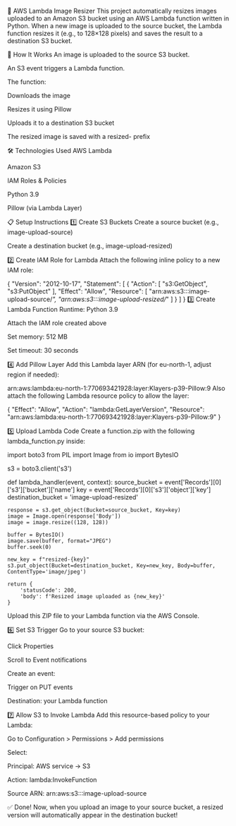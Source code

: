 📸 AWS Lambda Image Resizer
This project automatically resizes images uploaded to an Amazon S3 bucket using an AWS Lambda function written in Python. When a new image is uploaded to the source bucket, the Lambda function resizes it (e.g., to 128×128 pixels) and saves the result to a destination S3 bucket.

🚀 How It Works
An image is uploaded to the source S3 bucket.

An S3 event triggers a Lambda function.

The function:

Downloads the image

Resizes it using Pillow

Uploads it to a destination S3 bucket

The resized image is saved with a resized- prefix


🛠️ Technologies Used
AWS Lambda

Amazon S3

IAM Roles & Policies

Python 3.9

Pillow (via Lambda Layer)


📋 Setup Instructions
1️⃣ Create S3 Buckets
Create a source bucket (e.g., image-upload-source)

Create a destination bucket (e.g., image-upload-resized)

2️⃣ Create IAM Role for Lambda
Attach the following inline policy to a new IAM role:

{
  "Version": "2012-10-17",
  "Statement": [
    {
      "Action": [
        "s3:GetObject",
        "s3:PutObject"
      ],
      "Effect": "Allow",
      "Resource": [
        "arn:aws:s3:::image-upload-source/*",
        "arn:aws:s3:::image-upload-resized/*"
      ]
    }
  ]
}
3️⃣ Create Lambda Function
Runtime: Python 3.9

Attach the IAM role created above

Set memory: 512 MB

Set timeout: 30 seconds

4️⃣ Add Pillow Layer
Add this Lambda layer ARN (for eu-north-1, adjust region if needed):

arn:aws:lambda:eu-north-1:770693421928:layer:Klayers-p39-Pillow:9
Also attach the following Lambda resource policy to allow the layer:

{
  "Effect": "Allow",
  "Action": "lambda:GetLayerVersion",
  "Resource": "arn:aws:lambda:eu-north-1:770693421928:layer:Klayers-p39-Pillow:9"
}

5️⃣ Upload Lambda Code
Create a function.zip with the following lambda_function.py inside:

import boto3
from PIL import Image
from io import BytesIO

s3 = boto3.client('s3')

def lambda_handler(event, context):
    source_bucket = event['Records'][0]['s3']['bucket']['name']
    key = event['Records'][0]['s3']['object']['key']
    destination_bucket = 'image-upload-resized'

    response = s3.get_object(Bucket=source_bucket, Key=key)
    image = Image.open(response['Body'])
    image = image.resize((128, 128))

    buffer = BytesIO()
    image.save(buffer, format="JPEG")
    buffer.seek(0)

    new_key = f"resized-{key}"
    s3.put_object(Bucket=destination_bucket, Key=new_key, Body=buffer, ContentType='image/jpeg')

    return {
        'statusCode': 200,
        'body': f'Resized image uploaded as {new_key}'
    }
Upload this ZIP file to your Lambda function via the AWS Console.

6️⃣ Set S3 Trigger
Go to your source S3 bucket:

Click Properties

Scroll to Event notifications

Create an event:

Trigger on PUT events

Destination: your Lambda function

7️⃣ Allow S3 to Invoke Lambda
Add this resource-based policy to your Lambda:

Go to Configuration > Permissions > Add permissions

Select:

Principal: AWS service → S3

Action: lambda:InvokeFunction

Source ARN: arn:aws:s3:::image-upload-source

✅ Done!
Now, when you upload an image to your source bucket, a resized version will automatically appear in the destination bucket!






